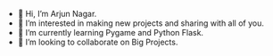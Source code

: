 - 👋 Hi, I’m Arjun Nagar.
- 👀 I’m interested in making new projects and sharing with all of you.
- 🌱 I’m currently learning Pygame and Python Flask.
- 💞️ I’m looking to collaborate on Big Projects.


<!---
Arjun8506/Arjun8506 is a ✨ special ✨ repository because its `README.md` (this file) appears on your GitHub profile.
You can click the Preview link to take a look at your changes.
--->
